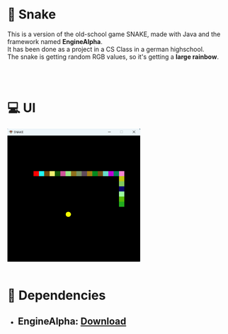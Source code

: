 # :snake: Snake 

This is a version of the old-school game SNAKE, made with Java and the framework named <b>EngineAlpha</b>. <br>
It has been done as a project in a CS Class in a german highschool. <br>
The snake is getting random RGB values, so it's getting a <b>large rainbow</b>.

<br>

<br>

# :computer: UI

<img src="./imgs/ui.png" width=300 height=300>

<br>

<br>

# :blue_book: Dependencies

- EngineAlpha: <a href="https://engine-alpha.org/wiki/Hauptseite">Download</a>
  - 